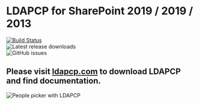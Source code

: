 # LDAPCP for SharePoint 2019 / 2019 / 2013

[![Build Status](https://dev.azure.com/YvanDev/LDAPCP/_apis/build/status/CI-Compile-Tag?branchName=dev)](https://dev.azure.com/YvanDev/LDAPCP/_build/latest?definitionId=2&branchName=dev)  
![Latest release downloads](https://img.shields.io/github/downloads/Yvand/LDAPCP/latest/total.svg)  
![GitHub issues](https://img.shields.io/github/issues/Yvand/LDAPCP.svg)

## Please visit [ldapcp.com](http://ldapcp.com) to download LDAPCP and find documentation.

![People picker with LDAPCP](https://cloud.githubusercontent.com/assets/8788631/25440961/3b8db40a-2aa1-11e7-9070-aee808950f38.PNG)

